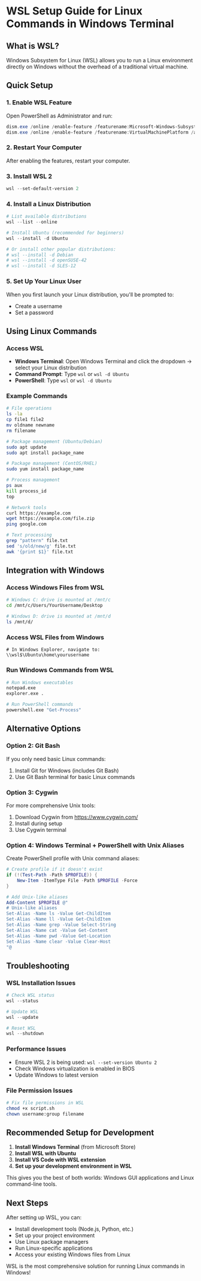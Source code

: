 # WSL Setup Guide for Linux Commands in Windows Terminal

## What is WSL?
Windows Subsystem for Linux (WSL) allows you to run a Linux environment directly on Windows without the overhead of a traditional virtual machine.

## Quick Setup

### 1. Enable WSL Feature
Open PowerShell as Administrator and run:
```powershell
dism.exe /online /enable-feature /featurename:Microsoft-Windows-Subsystem-Linux /all /norestart
dism.exe /online /enable-feature /featurename:VirtualMachinePlatform /all /norestart
```

### 2. Restart Your Computer
After enabling the features, restart your computer.

### 3. Install WSL 2
```powershell
wsl --set-default-version 2
```

### 4. Install a Linux Distribution
```powershell
# List available distributions
wsl --list --online

# Install Ubuntu (recommended for beginners)
wsl --install -d Ubuntu

# Or install other popular distributions:
# wsl --install -d Debian
# wsl --install -d openSUSE-42
# wsl --install -d SLES-12
```

### 5. Set Up Your Linux User
When you first launch your Linux distribution, you'll be prompted to:
- Create a username
- Set a password

## Using Linux Commands

### Access WSL
- **Windows Terminal**: Open Windows Terminal and click the dropdown → select your Linux distribution
- **Command Prompt**: Type `wsl` or `wsl -d Ubuntu`
- **PowerShell**: Type `wsl` or `wsl -d Ubuntu`

### Example Commands
```bash
# File operations
ls -la
cp file1 file2
mv oldname newname
rm filename

# Package management (Ubuntu/Debian)
sudo apt update
sudo apt install package_name

# Package management (CentOS/RHEL)
sudo yum install package_name

# Process management
ps aux
kill process_id
top

# Network tools
curl https://example.com
wget https://example.com/file.zip
ping google.com

# Text processing
grep "pattern" file.txt
sed 's/old/new/g' file.txt
awk '{print $1}' file.txt
```

## Integration with Windows

### Access Windows Files from WSL
```bash
# Windows C: drive is mounted at /mnt/c
cd /mnt/c/Users/YourUsername/Desktop

# Windows D: drive is mounted at /mnt/d
ls /mnt/d/
```

### Access WSL Files from Windows
```
# In Windows Explorer, navigate to:
\\wsl$\Ubuntu\home\yourusername
```

### Run Windows Commands from WSL
```bash
# Run Windows executables
notepad.exe
explorer.exe .

# Run PowerShell commands
powershell.exe "Get-Process"
```

## Alternative Options

### Option 2: Git Bash
If you only need basic Linux commands:
1. Install Git for Windows (includes Git Bash)
2. Use Git Bash terminal for basic Linux commands

### Option 3: Cygwin
For more comprehensive Unix tools:
1. Download Cygwin from https://www.cygwin.com/
2. Install during setup
3. Use Cygwin terminal

### Option 4: Windows Terminal + PowerShell with Unix Aliases
Create PowerShell profile with Unix command aliases:
```powershell
# Create profile if it doesn't exist
if (!(Test-Path -Path $PROFILE)) {
    New-Item -ItemType File -Path $PROFILE -Force
}

# Add Unix-like aliases
Add-Content $PROFILE @"
# Unix-like aliases
Set-Alias -Name ls -Value Get-ChildItem
Set-Alias -Name ll -Value Get-ChildItem
Set-Alias -Name grep -Value Select-String
Set-Alias -Name cat -Value Get-Content
Set-Alias -Name pwd -Value Get-Location
Set-Alias -Name clear -Value Clear-Host
"@
```

## Troubleshooting

### WSL Installation Issues
```powershell
# Check WSL status
wsl --status

# Update WSL
wsl --update

# Reset WSL
wsl --shutdown
```

### Performance Issues
- Ensure WSL 2 is being used: `wsl --set-version Ubuntu 2`
- Check Windows virtualization is enabled in BIOS
- Update Windows to latest version

### File Permission Issues
```bash
# Fix file permissions in WSL
chmod +x script.sh
chown username:group filename
```

## Recommended Setup for Development

1. **Install Windows Terminal** (from Microsoft Store)
2. **Install WSL with Ubuntu**
3. **Install VS Code with WSL extension**
4. **Set up your development environment in WSL**

This gives you the best of both worlds: Windows GUI applications and Linux command-line tools.

## Next Steps

After setting up WSL, you can:
- Install development tools (Node.js, Python, etc.)
- Set up your project environment
- Use Linux package managers
- Run Linux-specific applications
- Access your existing Windows files from Linux

WSL is the most comprehensive solution for running Linux commands in Windows! 